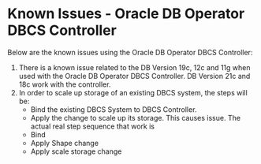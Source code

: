 # Known Issues - Oracle DB Operator DBCS Controller 

Below are the known issues using the Oracle DB Operator DBCS Controller:

1. There is a known issue related to the DB Version 19c, 12c and 11g when used with the Oracle DB Operator DBCS Controller. DB Version 21c and 18c work with the controller.
2. In order to scale up storage of an existing DBCS system, the steps will be:
    * Bind the existing DBCS System to DBCS Controller.
    * Apply the change to scale up its storage.
   This causes issue. The actual real step sequence that work is
    * Bind 
    * Apply Shape change 
    * Apply scale storage change 
